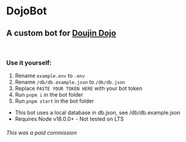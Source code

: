 # DojoBot
## A custom bot for [Doujin Dojo](https://discord.gg/xsKF5U5aKw)

<br>

### Use it yourself:
1. Rename `example.env` to `.env`
2. Rename `/db/db.example.json` to `/db/db.json`
3. Replace `PASTE YOUR TOKEN HERE` with your bot token
4. Run `pnpm i` in the bot folder
5. Run `pnpm start` in the bot folder

- This bot uses a local database in db.json, see /db/db.example.json
- Requires Node v18.0.0+ - Not tested on LTS


###### This was a paid commission